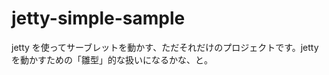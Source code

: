 jetty-simple-sample
===================

jetty を使ってサーブレットを動かす、ただそれだけのプロジェクトです。jetty を動かすための「雛型」的な扱いになるかな、と。

